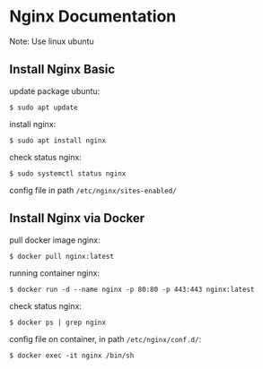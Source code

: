 # Nginx Documentation

Note:
Use linux ubuntu

## Install Nginx Basic
update package ubuntu:
```
$ sudo apt update
```

install nginx:
```
$ sudo apt install nginx
```

check status nginx:
```
$ sudo systemctl status nginx
```

config file in path `/etc/nginx/sites-enabled/`


## Install Nginx via Docker
pull docker image nginx:
```
$ docker pull nginx:latest
```

running container nginx:
```
$ docker run -d --name nginx -p 80:80 -p 443:443 nginx:latest
```

check status nginx:
```
$ docker ps | grep nginx
```

config file on container, in path `/etc/nginx/conf.d/`:
```
$ docker exec -it nginx /bin/sh
```
